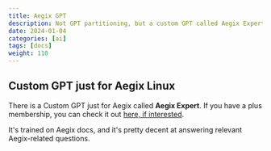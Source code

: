 ```yaml
---
title: Aegix GPT 
description: Not GPT partitioning, but a custom GPT called Aegix Expert
date: 2024-01-04
categories: [ai]
tags: [docs]
weight: 110
---
```


## Custom GPT just for Aegix Linux

There is a Custom GPT just for Aegix called **Aegix Expert**. If you have a plus membership, you can check it out [here, if interested](https://chat.openai.com/g/g-KW4pWi5r5-aegix-expert). 

It's trained on Aegix docs, and it's pretty decent at answering relevant Aegix-related questions. 